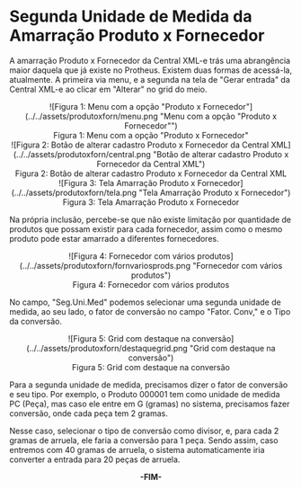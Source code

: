 # Segunda Unidade de Medida da Amarração Produto x Fornecedor

A amarração Produto x Fornecedor da Central XML-e trás uma abrangência maior daquela que já existe no Protheus. Existem duas formas de acessá-la, atualmente. A primeira via menu, e a segunda na tela de "Gerar entrada" da Central XML-e ao clicar em "Alterar" no grid do meio.

<center>![Figura 1: Menu com a opção "Produto x Fornecedor"](../../assets/produtoxforn/menu.png "Menu com a opção "Produto x Fornecedor"")
<br><span id="format">Figura 1: Menu com a opção "Produto x Fornecedor"</span><br></center>

<center>![Figura 2: Botão de alterar cadastro Produto x Fornecedor da Central XML](../../assets/produtoxforn/central.png "Botão de alterar cadastro Produto x Fornecedor da Central XML")
<br><span id="format">Figura 2: Botão de alterar cadastro Produto x Fornecedor da Central XML</span><br></center>

<center>![Figura 3: Tela Amarração Produto x Fornecedor](../../assets/produtoxforn/tela.png "Tela Amarração Produto x Fornecedor")
<br><span id="format">Figura 3: Tela Amarração Produto x Fornecedor</span><br></center>

Na própria inclusão, percebe-se que não existe limitação por quantidade de produtos que possam existir para cada fornecedor, assim como o mesmo produto pode estar amarrado a diferentes fornecedores.

<center>![Figura 4: Fornecedor com vários produtos](../../assets/produtoxforn/fornvariosprods.png "Fornecedor com vários produtos")
<br><span id="format">Figura 4: Fornecedor com vários produtos</span><br></center>

No campo, "Seg.Uni.Med" podemos selecionar uma segunda unidade de medida, ao seu lado, o fator de conversão no campo "Fator. Conv," e o Tipo da conversão.

<center>![Figura 5: Grid com destaque na conversão](../../assets/produtoxforn/destaquegrid.png "Grid com destaque na conversão")
<br><span id="format">Figura 5: Grid com destaque na conversão</span><br></center>

Para a segunda unidade de medida, precisamos dizer o fator de conversão e seu tipo. Por exemplo, o Produto 000001 tem como unidade de medida PC (Peça), mas caso ele entre em G (gramas) no sistema, precisamos fazer conversão, onde cada peça tem 2 gramas.

Nesse caso, selecionar o tipo de conversão como divisor, e, para cada 2 gramas de arruela, ele faria a conversão para 1 peça. Sendo assim, caso entremos com 40 gramas de arruela, o sistema automaticamente iria converter a entrada para 20 peças de arruela.

<div style="text-align: center; font-weight: bold;">-FIM-</div>